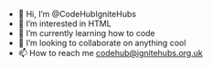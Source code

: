 - 👋 Hi, I’m @CodeHubIgniteHubs
- 👀 I’m interested in HTML
- 🌱 I’m currently learning how to code 
- 💞️ I’m looking to collaborate on anything cool 
- 📫 How to reach me codehub@ignitehubs.org.uk

<!---
CodeHubIgniteHubs/CodeHubIgniteHubs is a ✨ special ✨ repository because its `README.md` (this file) appears on your GitHub profile.
You can click the Preview link to take a look at your changes.
--->

